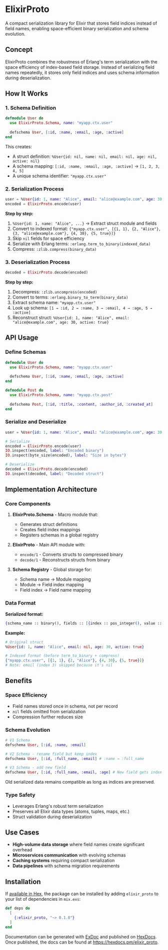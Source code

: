 # ElixirProto

A compact serialization library for Elixir that stores field indices instead of field names, enabling space-efficient binary serialization and schema evolution.

## Concept

ElixirProto combines the robustness of Erlang's term serialization with the space efficiency of index-based field storage. Instead of serializing field names repeatedly, it stores only field indices and uses schema information during deserialization.

## How It Works

### 1. Schema Definition
```elixir
defmodule User do
  use ElixirProto.Schema, name: "myapp.ctx.user"
  
  defschema User, [:id, :name, :email, :age, :active]
end
```

This creates:
- A struct definition: `%User{id: nil, name: nil, email: nil, age: nil, active: nil}`
- A schema mapping: `[:id, :name, :email, :age, :active]` → `[1, 2, 3, 4, 5]`
- A unique schema identifier: `"myapp.ctx.user"`

### 2. Serialization Process
```elixir
user = %User{id: 1, name: "Alice", email: "alice@example.com", age: 30, active: true}
encoded = ElixirProto.encode(user)
```

**Step by step:**
1. `%User{id: 1, name: "Alice", ...}` → Extract struct module and fields
2. Convert to indexed format: `{"myapp.ctx.user", [{1, 1}, {2, "Alice"}, {3, "alice@example.com"}, {4, 30}, {5, true}]}`
3. Skip `nil` fields for space efficiency
4. Serialize with Erlang terms: `:erlang.term_to_binary(indexed_data)`
5. Compress: `:zlib.compress(binary_data)`

### 3. Deserialization Process
```elixir
decoded = ElixirProto.decode(encoded)
```

**Step by step:**
1. Decompress: `:zlib.uncompress(encoded)`
2. Convert to terms: `:erlang.binary_to_term(binary_data)`
3. Extract schema name: `"myapp.ctx.user"`
4. Look up schema: `[1 → :id, 2 → :name, 3 → :email, 4 → :age, 5 → :active]`
5. Reconstruct struct: `%User{id: 1, name: "Alice", email: "alice@example.com", age: 30, active: true}`

## API Usage

### Define Schemas
```elixir
defmodule User do
  use ElixirProto.Schema, name: "myapp.ctx.user"
  
  defschema User, [:id, :name, :email, :age, :active]
end

defmodule Post do
  use ElixirProto.Schema, name: "myapp.ctx.post"
  
  defschema Post, [:id, :title, :content, :author_id, :created_at]
end
```

### Serialize and Deserialize
```elixir
user = %User{id: 1, name: "Alice", email: "alice@example.com", age: 30, active: true}

# Serialize
encoded = ElixirProto.encode(user)
IO.inspect(encoded, label: "Encoded binary")
IO.inspect(byte_size(encoded), label: "Size in bytes")

# Deserialize
decoded = ElixirProto.decode(encoded)
IO.inspect(decoded, label: "Decoded struct")
```

## Implementation Architecture

### Core Components

1. **ElixirProto.Schema** - Macro module that:
   - Generates struct definitions
   - Creates field index mappings
   - Registers schemas in a global registry

2. **ElixirProto** - Main API module with:
   - `encode/1` - Converts structs to compressed binary
   - `decode/1` - Reconstructs structs from binary

3. **Schema Registry** - Global storage for:
   - Schema name → Module mapping
   - Module → Field index mapping
   - Field index → Field name mapping

### Data Format

**Serialized format:**
```elixir
{schema_name :: binary(), fields :: [{index :: pos_integer(), value :: term()}]}
```

**Example:**
```elixir
# Original struct
%User{id: 1, name: "Alice", email: nil, age: 30, active: true}

# Indexed format (before term_to_binary + compress)
{"myapp.ctx.user", [{1, 1}, {2, "Alice"}, {4, 30}, {5, true}]}
# Note: email (index 3) skipped because it's nil
```

## Benefits

### Space Efficiency
- Field names stored once in schema, not per record
- `nil` fields omitted from serialization
- Compression further reduces size

### Schema Evolution
```elixir
# V1 Schema
defschema User, [:id, :name, :email]

# V2 Schema - rename field but keep index
defschema User, [:id, :full_name, :email] # :name → :full_name

# V3 Schema - add new field
defschema User, [:id, :full_name, :email, :age] # New field gets index 4
```

Old serialized data remains compatible as long as indices are preserved.

### Type Safety
- Leverages Erlang's robust term serialization
- Preserves all Elixir data types (atoms, tuples, maps, etc.)
- Struct validation during deserialization

## Use Cases

- **High-volume data storage** where field names create significant overhead
- **Microservices communication** with evolving schemas
- **Caching systems** requiring compact serialization
- **Data pipelines** with schema migration requirements

## Installation

If [available in Hex](https://hex.pm/docs/publish), the package can be installed
by adding `elixir_proto` to your list of dependencies in `mix.exs`:

```elixir
def deps do
  [
    {:elixir_proto, "~> 0.1.0"}
  ]
end
```

Documentation can be generated with [ExDoc](https://github.com/elixir-lang/ex_doc)
and published on [HexDocs](https://hexdocs.pm). Once published, the docs can
be found at <https://hexdocs.pm/elixir_proto>.

